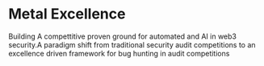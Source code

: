 # Metal Excellence

Building A compettitive proven ground for automated and AI in web3 security.A paradigm shift from traditional security audit competitions to an excellence driven framework for bug hunting in audit competitions
